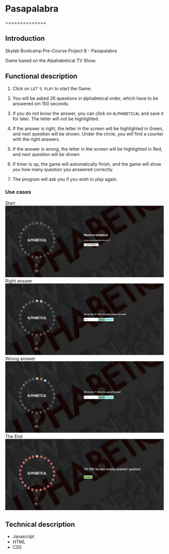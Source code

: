 # Pasapalabra

==============

## Introduction

Skylab Bootcamp Pre-Course Project 8 - Pasapalabra

Game based on the Alpahabetical TV Show.

## Functional description

1. Click on `LET'S PLAY` to start the Game.

2. You will be asked 26 questions in alphabteical order, which have to be answered oin 150 seconds.

3. If you do not know the answer, you can click on `ALPHABETICAL` and save it for later. The letter will not be highlighted.

4. If the answer is right, the letter in the screen will be highlighted in Green, and next question will be shown. Under the circle, you will find a counter with the right answers.

5. If the answer is wrong, the letter in the screen will be highlighted in Red, and next question will be shown.

6. If timer is up, the game will automatically finish, and the game will show you how many question you answered correctly.

7. The program will ask you if you wish to play again.

### Use cases

Start ![Pasapalabra - Start](./start.png "Pasapalabra - Start")
Right answer ![Pasapalabra - Right](./right.png "Pasapalabra - Right")
Wrong answer ![Pasapalabra - Wrong](./wrong.png "Pasapalabra - Wrong")
The End ![Pasapalabra - The End](./final.png "Pasapalabra - The End")

## Technical description

- Javascript
- HTML
- CSS